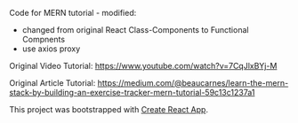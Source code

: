 Code for MERN tutorial - modified:

- changed from original React Class-Components to Functional Compnents
- use axios proxy

Original Video Tutorial: https://www.youtube.com/watch?v=7CqJlxBYj-M

Original Article Tutorial: https://medium.com/@beaucarnes/learn-the-mern-stack-by-building-an-exercise-tracker-mern-tutorial-59c13c1237a1

This project was bootstrapped with [Create React App](https://github.com/facebook/create-react-app).
